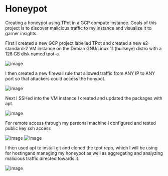 # Honeypot
Creating a honeypot using TPot in a GCP compute instance. Goals of this project is to discover malicious traffic to my instance and visualize it to garner insights.

First I created a new GCP project labelled TPot and created a new e2-standard-2 VM instance on the Debian GNU/Linux 11 (bullseye) distro with a 128 GB disk named tpot-a.

![image](https://github.com/user-attachments/assets/874d38a4-b0f3-4648-996c-7a693287bfdf)

I then created a new firewall rule that allowed traffic from ANY IP to ANY port so that attackers could access the honypot.

![image](https://github.com/user-attachments/assets/94bde67f-ccaf-492b-bf31-feb794f7ec5b)

Next I SSHed into the VM instance I created and updated the packages with apt.

![image](https://github.com/user-attachments/assets/6d1fdbff-1425-4ee0-9f8b-eb5f69ea5856)

For remote access through my personal machine I configured and tested public key ssh access

![image](https://github.com/user-attachments/assets/df77eb38-3679-415b-82fe-d2b89a7b9e67)
![image](https://github.com/user-attachments/assets/a0f5c2e0-58a8-4a8b-bff4-c41eb94390ac)

I then used apt to install git and cloned the tpot repo, which I will be using for hostingand managing my honeypot as well as aggregating and analyzing malicious traffic directed towards it.

![image](https://github.com/user-attachments/assets/46247a75-0675-4e7e-8201-aae5cee6d598)
